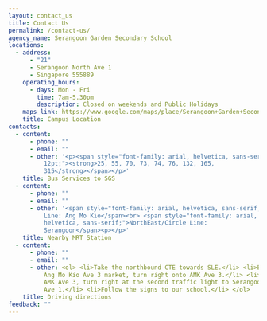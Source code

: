 ```yaml
---
layout: contact_us
title: Contact Us
permalink: /contact-us/
agency_name: Serangoon Garden Secondary School
locations:
  - address:
      - "21"
      - Serangoon North Ave 1
      - Singapore 555889
    operating_hours:
      - days: Mon - Fri
        time: 7am-5.30pm
        description: Closed on weekends and Public Holidays
    maps_link: https://www.google.com/maps/place/Serangoon+Garden+Secondary+School/@1.3698804,103.8694133,15z/data=!4m2!3m1!1s0x0:0x39bd0952d30a36f9?sa=X&ved=2ahUKEwi_ypv2lID7AhXZ4XMBHXonDJ0Q_BJ6BAhsEAU
    title: Campus Location
contacts:
  - content:
      - phone: ""
      - email: ""
      - other: '<p><span style="font-family: arial, helvetica, sans-serif; font-size:
          12pt;"><strong>25, 55, 70, 73, 74, 76, 132, 165,
          315</strong></span></p>'
    title: Bus Services to SGS
  - content:
      - phone: ""
      - email: ""
      - other: '<span style="font-family: arial, helvetica, sans-serif;">North-South
          Line: Ang Mo Kio</span><br> <span style="font-family: arial,
          helvetica, sans-serif;">NorthEast/Circle Line:
          Serangoon</span><p></p>'
    title: Nearby MRT Station
  - content:
      - phone: ""
      - email: ""
      - other: <ol> <li>Take the northbound CTE towards SLE.</li> <li>Exit 12a at the
          Ang Mo Kio Ave 3 market, turn right onto AMK Ave 3.</li> <li>Go down
          AMK Ave 3, turn right at the second traffic light to Serangoon North
          Ave 1.</li> <li>Follow the signs to our school.</li> </ol>
    title: Driving directions
feedback: ""
---
```

